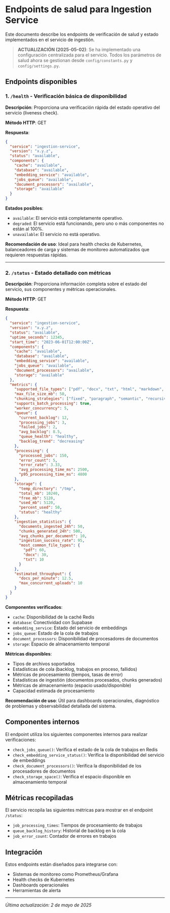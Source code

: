 # Endpoints de salud para Ingestion Service

Este documento describe los endpoints de verificación de salud y estado implementados en el servicio de ingestión.

> **ACTUALIZACIÓN (2025-05-02)**: Se ha implementado una configuración centralizada para el servicio. Todos los parámetros de salud ahora se gestionan desde `config/constants.py` y `config/settings.py`.

## Endpoints disponibles

### 1. `/health` - Verificación básica de disponibilidad

**Descripción**: Proporciona una verificación rápida del estado operativo del servicio (liveness check).

**Método HTTP**: GET

**Respuesta**:
```json
{
  "service": "ingestion-service",
  "version": "x.y.z",
  "status": "available",
  "components": {
    "cache": "available",
    "database": "available",
    "embedding_service": "available",
    "jobs_queue": "available",
    "document_processors": "available",
    "storage": "available"
  }
}
```

**Estados posibles**:
- `available`: El servicio está completamente operativo.
- `degraded`: El servicio está funcionando, pero uno o más componentes no están al 100%.
- `unavailable`: El servicio no está operativo.

**Recomendación de uso**: Ideal para health checks de Kubernetes, balanceadores de carga y sistemas de monitoreo automatizados que requieren respuestas rápidas.

---

### 2. `/status` - Estado detallado con métricas

**Descripción**: Proporciona información completa sobre el estado del servicio, sus componentes y métricas operacionales.

**Método HTTP**: GET

**Respuesta**:
```json
{
  "service": "ingestion-service",
  "version": "x.y.z",
  "status": "available",
  "uptime_seconds": 12345,
  "start_time": "2023-06-01T12:00:00Z",
  "components": {
    "cache": "available",
    "database": "available",
    "embedding_service": "available",
    "jobs_queue": "available",
    "document_processors": "available",
    "storage": "available"
  },
  "metrics": {
    "supported_file_types": ["pdf", "docx", "txt", "html", "markdown", "csv", "json"],
    "max_file_size_mb": 50,
    "chunking_strategies": ["fixed", "paragraph", "semantic", "recursive"],
    "supports_batch_processing": true,
    "worker_concurrency": 5,
    "queue": {
      "current_backlog": 12,
      "processing_jobs": 3,
      "failed_jobs": 2,
      "avg_backlog": 8.5,
      "queue_health": "healthy",
      "backlog_trend": "decreasing"
    },
    "processing": {
      "processed_jobs": 150,
      "error_count": 5,
      "error_rate": 3.33,
      "avg_processing_time_ms": 2500,
      "p95_processing_time_ms": 4800
    },
    "storage": {
      "temp_directory": "/tmp",
      "total_mb": 10240,
      "free_mb": 5120,
      "used_mb": 5120,
      "percent_used": 50,
      "status": "healthy"
    },
    "ingestion_statistics": {
      "documents_ingested_24h": 50,
      "chunks_generated_24h": 500,
      "avg_chunks_per_document": 10,
      "ingestion_success_rate": 95,
      "most_common_file_types": {
        "pdf": 60,
        "docx": 30,
        "txt": 10
      }
    },
    "estimated_throughput": {
      "docs_per_minute": 12.5,
      "max_concurrent_uploads": 10
    }
  }
}
```

**Componentes verificados**:
- `cache`: Disponibilidad de la caché Redis
- `database`: Conectividad con Supabase
- `embedding_service`: Estado del servicio de embeddings
- `jobs_queue`: Estado de la cola de trabajos
- `document_processors`: Disponibilidad de procesadores de documentos
- `storage`: Espacio de almacenamiento temporal

**Métricas disponibles**:
- Tipos de archivos soportados
- Estadísticas de cola (backlog, trabajos en proceso, fallidos)
- Métricas de procesamiento (tiempos, tasas de error)
- Estadísticas de ingestión (documentos procesados, chunks generados)
- Métricas de almacenamiento (espacio usado/disponible)
- Capacidad estimada de procesamiento

**Recomendación de uso**: Útil para dashboards operacionales, diagnóstico de problemas y observabilidad detallada del sistema.

## Componentes internos

El endpoint utiliza los siguientes componentes internos para realizar verificaciones:

- `check_jobs_queue()`: Verifica el estado de la cola de trabajos en Redis
- `check_embedding_service_status()`: Verifica la disponibilidad del servicio de embeddings
- `check_document_processors()`: Verifica la disponibilidad de los procesadores de documentos
- `check_storage_space()`: Verifica el espacio disponible en almacenamiento temporal

## Métricas recopiladas

El servicio recopila las siguientes métricas para mostrar en el endpoint `/status`:

- `job_processing_times`: Tiempos de procesamiento de trabajos
- `queue_backlog_history`: Historial de backlog en la cola
- `job_error_count`: Contador de errores en trabajos

## Integración

Estos endpoints están diseñados para integrarse con:
- Sistemas de monitoreo como Prometheus/Grafana
- Health checks de Kubernetes
- Dashboards operacionales
- Herramientas de alerta

---

*Última actualización: 2 de mayo de 2025*
